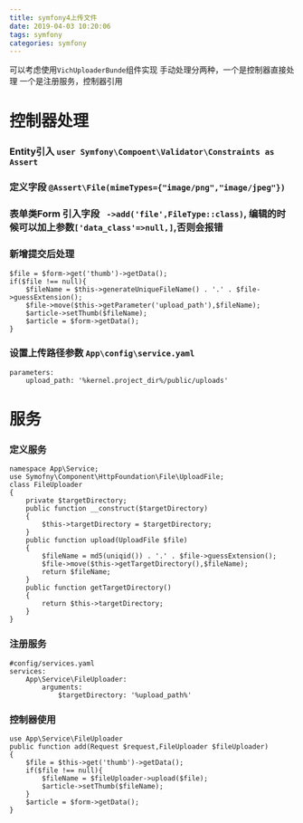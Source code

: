 ```yaml
---
title: symfony4上传文件
date: 2019-04-03 10:20:06
tags: symfony
categories: symfony
---
```


可以考虑使用`VichUploaderBunde`组件实现
手动处理分两种，一个是控制器直接处理 一个是注册服务，控制器引用
# 控制器处理
### Entity引入 `user Symfony\Compoent\Validator\Constraints as Assert ` 
### 定义字段 `@Assert\File(mimeTypes={"image/png","image/jpeg"})`
### 表单类Form 引入字段 ` ->add('file',FileType::class)`, 编辑的时候可以加上参数`['data_class'=>null,]`,否则会报错
### 新增提交后处理
```
$file = $form->get('thumb')->getData();
if($file !== null){
    $fileName = $this->generateUniqueFileName() . '.' . $file->guessExtension();
    $file->move($this->getParameter('upload_path'),$fileName);
    $article->setThumb($fileName);
    $article = $form->getData();
}
```
### 设置上传路径参数 `App\config\service.yaml`
```
parameters:
    upload_path: '%kernel.project_dir%/public/uploads'
```
# 服务
### 定义服务
```
namespace App\Service;
use Symofny\Component\HttpFoundation\File\UploadFile;
class FileUploader
{
    private $targetDirectory;
    public function __construct($targetDirectory)
    {
        $this->targetDirectory = $targetDirectory;
    }
    public function upload(UploadFile $file)
    {
        $fileName = md5(uniqid()) . '.' . $file->guessExtension();
        $file->move($this->getTargetDirectory(),$fileName);
        return $fileName;
    }
    public function getTargetDirectory()
    {
        return $this->targetDirectory;
    }
}
```

### 注册服务
```
#config/services.yaml
services:
    App\Service\FileUploader:
        arguments:
            $targetDirectory: '%upload_path%'
```

### 控制器使用
```
use App\Service\FileUploader
public function add(Request $request,FileUploader $fileUploader)
{
    $file = $this->get('thumb')->getData();
    if($file !== null){
        $fileName = $fileUploader->upload($file);
        $article->setThumb($fileName);
    }
    $article = $form->getData();
}
```

